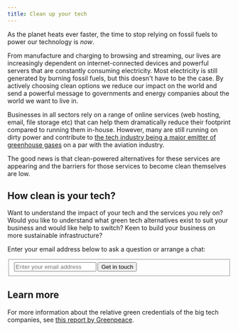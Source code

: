 ```yaml
---
title: Clean up your tech
---
```


As the planet heats ever faster, the time to stop relying on fossil fuels to power our technology is _now_.

From manufacture and charging to browsing and streaming, our lives are increasingly dependent on internet-connected devices and powerful servers that are constantly consuming electricity. Most electricity is still generated by burning fossil fuels, but this doesn't have to be the case. By actively choosing clean options we reduce our impact on the world and send a powerful message to governments and energy companies about the world we want to live in. 

Businesses in all sectors rely on a range of online services (web hosting, email, file storage etc) that can help them dramatically reduce their footprint compared to running them in-house. However, many are still running on dirty power and contribute to [the tech industry being a major emitter of greenhouse gases](https://gesi.org/research/gesi-smarter2020-the-role-of-ict-in-driving-a-sustainable-future-2) on a par with the aviation industry.

The good news is that clean-powered alternatives for these services are appearing and the barriers for those services to become clean themselves are low.

## How clean is your tech?

Want to understand the impact of your tech and the services you rely on? Would you like to understand what green tech alternatives exist to suit your business and would like help to switch? Keen to build your business on more sustainable infrastructure? 

Enter your email address below to ask a question or arrange a chat:

<form action="https://formspree.io/hello+green@iankynnersley.co.uk" method="POST">
	<fieldset>
		<input style="flex-grow: 1;" type="email" name="email" placeholder="Enter your email address" />
		<input style="max-width: 160px;" type="submit" value="Get in touch" />	
	</fieldset>
</form>

## Learn more

For more information about the relative green credentials of the big tech companies, see [this report by Greenpeace](http://www.clickclean.org/).
